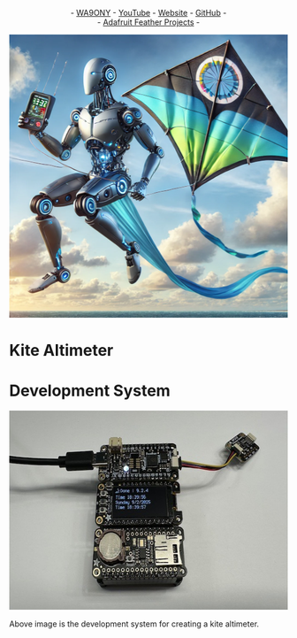<P align="center"> - <A HREF="https://www.qrz.com/db/WA9ONY">WA9ONY</A> - <A HREF="https://www.youtube.com/user/DavidAHaworth">YouTube</A> - <A HREF="http://www.stargazing.net/david/index.html">Website</A> - <A HREF="https://github.com/WA9ONY">GitHub</A> - <BR>
- <A HREF="https://github.com/WA9ONY/Adafruit-Feather/tree/main">Adafruit Feather Projects</A> - 
</P>  

<p align="center">
       <img width="512" height="512" src="/Images/KiteAltimeterBanner.png">
</p>

# Kite Altimeter


# Development System

<p align="center">
       <img width="640" height="360" src="/Images/KAdev.jpeg">
</p>

Above image is the development system for creating a kite altimeter.

